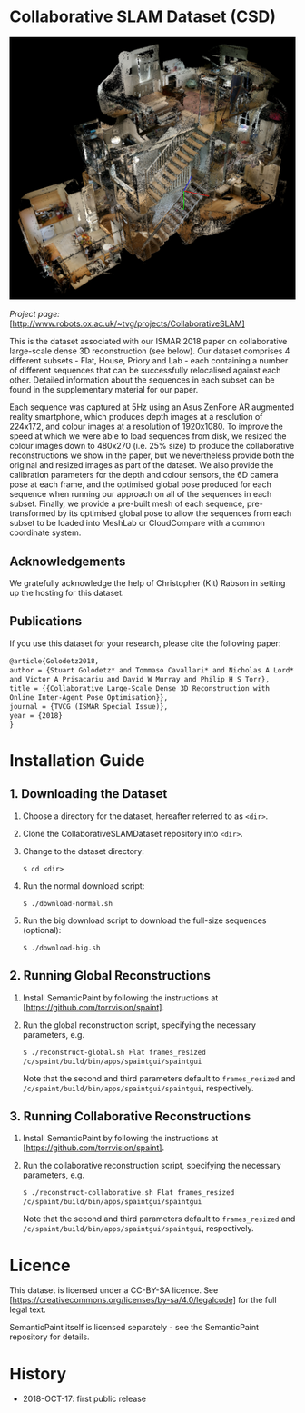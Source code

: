 # Collaborative SLAM Dataset (CSD)

![teaser](teaser.png)

*Project page:* [http://www.robots.ox.ac.uk/~tvg/projects/CollaborativeSLAM]

This is the dataset associated with our ISMAR 2018 paper on collaborative large-scale dense 3D reconstruction (see below). Our dataset comprises 4 different subsets - Flat, House, Priory and Lab - each containing a number of different sequences that can be successfully relocalised against each other. Detailed information about the sequences in each subset can be found in the supplementary material for our paper.

Each sequence was captured at 5Hz using an Asus ZenFone AR augmented reality smartphone, which produces depth images at a resolution of 224x172, and colour images at a resolution of 1920x1080. To improve the speed at which we were able to load sequences from disk, we resized the colour images down to 480x270 (i.e. 25% size) to produce the collaborative reconstructions we show in the paper, but we nevertheless provide both the original and resized images as part of the dataset. We also provide the calibration parameters for the depth and colour sensors, the 6D camera pose at each frame, and the optimised global pose produced for each sequence when running our approach on all of the sequences in each subset. Finally, we provide a pre-built mesh of each sequence, pre-transformed by its optimised global pose to allow the sequences from each subset to be loaded into MeshLab or CloudCompare with a common coordinate system.

## Acknowledgements

We gratefully acknowledge the help of Christopher (Kit) Rabson in setting up the hosting for this dataset.

## Publications

If you use this dataset for your research, please cite the following paper:
```
@article{Golodetz2018,
author = {Stuart Golodetz* and Tommaso Cavallari* and Nicholas A Lord* and Victor A Prisacariu and David W Murray and Philip H S Torr},
title = {{Collaborative Large-Scale Dense 3D Reconstruction with Online Inter-Agent Pose Optimisation}},
journal = {TVCG (ISMAR Special Issue)},
year = {2018}
}
```

# Installation Guide

## 1. Downloading the Dataset

1. Choose a directory for the dataset, hereafter referred to as `<dir>`.

2. Clone the CollaborativeSLAMDataset repository into `<dir>`.

3. Change to the dataset directory:

   ```
   $ cd <dir>
   ```

4. Run the normal download script:

   ```
   $ ./download-normal.sh
   ```

5. Run the big download script to download the full-size sequences (optional):

   ```
   $ ./download-big.sh
   ```

## 2. Running Global Reconstructions

1. Install SemanticPaint by following the instructions at [https://github.com/torrvision/spaint].

2. Run the global reconstruction script, specifying the necessary parameters, e.g.

   ```
   $ ./reconstruct-global.sh Flat frames_resized /c/spaint/build/bin/apps/spaintgui/spaintgui
   ```

   Note that the second and third parameters default to `frames_resized` and `/c/spaint/build/bin/apps/spaintgui/spaintgui`, respectively.

## 3. Running Collaborative Reconstructions

1. Install SemanticPaint by following the instructions at [https://github.com/torrvision/spaint].

2. Run the collaborative reconstruction script, specifying the necessary parameters, e.g.

   ```
   $ ./reconstruct-collaborative.sh Flat frames_resized /c/spaint/build/bin/apps/spaintgui/spaintgui
   ```

   Note that the second and third parameters default to `frames_resized` and `/c/spaint/build/bin/apps/spaintgui/spaintgui`, respectively.

# Licence

This dataset is licensed under a CC-BY-SA licence. See [https://creativecommons.org/licenses/by-sa/4.0/legalcode] for the full legal text.

SemanticPaint itself is licensed separately - see the SemanticPaint repository for details.

# History

* 2018-OCT-17: first public release